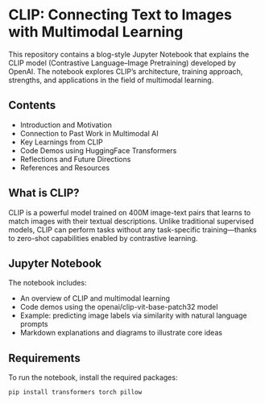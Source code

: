 # CLIP: Connecting Text to Images with Multimodal Learning

This repository contains a blog-style Jupyter Notebook that explains the CLIP model (Contrastive Language–Image Pretraining) developed by OpenAI. The notebook explores CLIP’s architecture, training approach, strengths, and applications in the field of multimodal learning.

##  Contents

-  Introduction and Motivation
-  Connection to Past Work in Multimodal AI
-  Key Learnings from CLIP
-  Code Demos using HuggingFace Transformers
-  Reflections and Future Directions
-  References and Resources

##  What is CLIP?

CLIP is a powerful model trained on 400M image-text pairs that learns to match images with their textual descriptions. Unlike traditional supervised models, CLIP can perform tasks without any task-specific training—thanks to zero-shot capabilities enabled by contrastive learning.

##  Jupyter Notebook

The notebook includes:

- An overview of CLIP and multimodal learning
- Code demos using the openai/clip-vit-base-patch32 model
- Example: predicting image labels via similarity with natural language prompts
- Markdown explanations and diagrams to illustrate core ideas

##  Requirements

To run the notebook, install the required packages:

```bash
pip install transformers torch pillow
